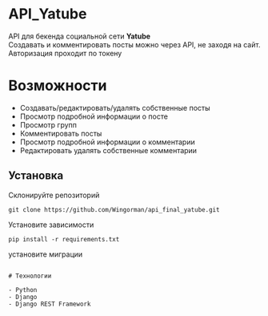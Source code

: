 # API_Yatube

API для бекенда социальной сети **Yatube**  
Создавать и комментировать посты можно через API, не заходя на сайт. Авторизация проходит по токену

# Возможности

- Создавать/редактировать/удалять собственные посты
- Просмотр подробной информации о посте
- Просмотр групп
- Комментировать посты
- Просмотр подробной информации о комментарии
- Редактировать удалять собственные комментарии  


## Установка
Склонируйте репозиторий
```
git clone https://github.com/Wingorman/api_final_yatube.git
```
Установите зависимости
```
pip install -r requirements.txt
```
установите миграции
```

# Технологии

- Python
- Django
- Django REST Framework
